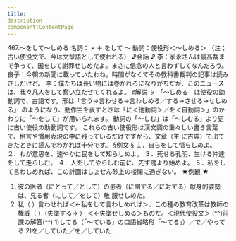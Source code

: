 ```yaml
---
title:
description
component:ContentPage
---
```



467.～をして～しめる
名詞： × ＋ をして ～ 動詞：使役形＜～しめる＞
（注；古い使役文で、今は文章語として使われる）
♪会話 ♪
李：家永さんは最高裁まで争って、国をして謝罪せしめたよ。まさに信念の人と言わずしてなんだろう。 良子：今朝の新聞に載っていたわね。時間がなくてその教科書裁判の記事は読みさしだけど。
李：僕たちは長い物には巻かれろになりがちだが、このニュースは、我々凡人をして奮い立たせてくれるよ。
♯解説 ♭
「～しめる」は使役の助動詞で、古語です。形は「言う→言わせる→言わしめる／する→させる→せしめる」 のようになり、動作主を表すときは「に＜他動詞＞／を＜自動詞＞」のかわりに「～をして」が用いられます。 動詞の「～しむ」は「～しむる」より更に古い使役の助動詞です。
これらの古い使役形は漢文調の重々しい書き言葉で、格言や慣用表現の中に残っているだけですから、文章（主
に古典）で出てきたときに読んでわかれば十分です。
§例文 §
１．自らをして悟らしめよ。
２．わが意思を、速やかに民をして知らしめよ。
３．死せる孔明、生ける仲達をして走らしむ。
４．人をしてやらしむ前に、先ず隗より始めよ。
５．私をして言わしめれば、この計画はしょせん砂上の楼閣に過ぎない。
★例題 ★
1) 彼の医者（にとって／として）の患者（に関する／に対する）献身的姿勢は、見る者（にして／をして）敬
服せしめた。
2) 私（ ）言わせれば＜←私をして言わしめれば＞、この種の教育改革は教師の権威（ ）（失墜する→ ） ＜←失墜せしめる＞ものだ。＜現代使役文＞
(^^)前課の解答(^^)
1)してる（「～ている」の口語省略形「～てる」）／で／やってる
2)を／していた／を／していた
